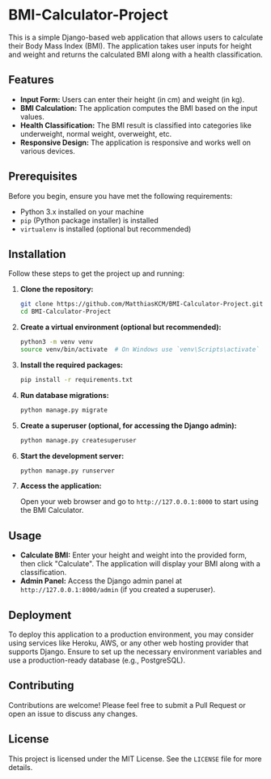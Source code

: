 # BMI-Calculator-Project

This is a simple Django-based web application that allows users to calculate their Body Mass Index (BMI). The application takes user inputs for height and weight and returns the calculated BMI along with a health classification.

## Features

- **Input Form:** Users can enter their height (in cm) and weight (in kg).
- **BMI Calculation:** The application computes the BMI based on the input values.
- **Health Classification:** The BMI result is classified into categories like underweight, normal weight, overweight, etc.
- **Responsive Design:** The application is responsive and works well on various devices.

## Prerequisites

Before you begin, ensure you have met the following requirements:

- Python 3.x installed on your machine
- `pip` (Python package installer) is installed
- `virtualenv` is installed (optional but recommended)

## Installation

Follow these steps to get the project up and running:

1. **Clone the repository:**

   ```bash
   git clone https://github.com/MatthiasKCM/BMI-Calculator-Project.git
   cd BMI-Calculator-Project
   ```

2. **Create a virtual environment (optional but recommended):**

   ```bash
   python3 -m venv venv
   source venv/bin/activate  # On Windows use `venv\Scripts\activate`
   ```

3. **Install the required packages:**

   ```bash
   pip install -r requirements.txt
   ```

4. **Run database migrations:**

   ```bash
   python manage.py migrate
   ```

5. **Create a superuser (optional, for accessing the Django admin):**

   ```bash
   python manage.py createsuperuser
   ```

6. **Start the development server:**

   ```bash
   python manage.py runserver
   ```

7. **Access the application:**

   Open your web browser and go to `http://127.0.0.1:8000` to start using the BMI Calculator.

## Usage

- **Calculate BMI:** Enter your height and weight into the provided form, then click "Calculate". The application will display your BMI along with a classification.
- **Admin Panel:** Access the Django admin panel at `http://127.0.0.1:8000/admin` (if you created a superuser).

## Deployment

To deploy this application to a production environment, you may consider using services like Heroku, AWS, or any other web hosting provider that supports Django. Ensure to set up the necessary environment variables and use a production-ready database (e.g., PostgreSQL).

## Contributing

Contributions are welcome! Please feel free to submit a Pull Request or open an issue to discuss any changes.

## License

This project is licensed under the MIT License. See the `LICENSE` file for more details.




